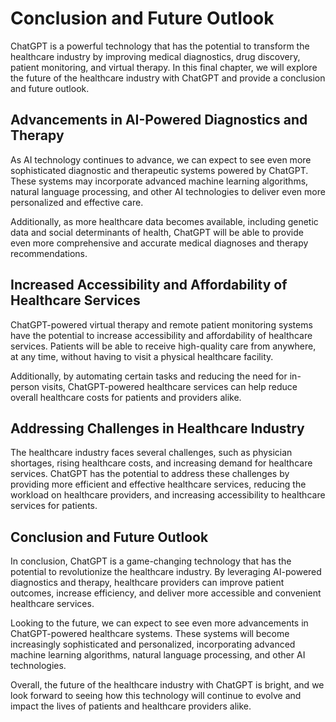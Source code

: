 Conclusion and Future Outlook
====================================================================================

ChatGPT is a powerful technology that has the potential to transform the healthcare industry by improving medical diagnostics, drug discovery, patient monitoring, and virtual therapy. In this final chapter, we will explore the future of the healthcare industry with ChatGPT and provide a conclusion and future outlook.

Advancements in AI-Powered Diagnostics and Therapy
--------------------------------------------------

As AI technology continues to advance, we can expect to see even more sophisticated diagnostic and therapeutic systems powered by ChatGPT. These systems may incorporate advanced machine learning algorithms, natural language processing, and other AI technologies to deliver even more personalized and effective care.

Additionally, as more healthcare data becomes available, including genetic data and social determinants of health, ChatGPT will be able to provide even more comprehensive and accurate medical diagnoses and therapy recommendations.

Increased Accessibility and Affordability of Healthcare Services
----------------------------------------------------------------

ChatGPT-powered virtual therapy and remote patient monitoring systems have the potential to increase accessibility and affordability of healthcare services. Patients will be able to receive high-quality care from anywhere, at any time, without having to visit a physical healthcare facility.

Additionally, by automating certain tasks and reducing the need for in-person visits, ChatGPT-powered healthcare services can help reduce overall healthcare costs for patients and providers alike.

Addressing Challenges in Healthcare Industry
--------------------------------------------

The healthcare industry faces several challenges, such as physician shortages, rising healthcare costs, and increasing demand for healthcare services. ChatGPT has the potential to address these challenges by providing more efficient and effective healthcare services, reducing the workload on healthcare providers, and increasing accessibility to healthcare services for patients.

Conclusion and Future Outlook
-----------------------------

In conclusion, ChatGPT is a game-changing technology that has the potential to revolutionize the healthcare industry. By leveraging AI-powered diagnostics and therapy, healthcare providers can improve patient outcomes, increase efficiency, and deliver more accessible and convenient healthcare services.

Looking to the future, we can expect to see even more advancements in ChatGPT-powered healthcare systems. These systems will become increasingly sophisticated and personalized, incorporating advanced machine learning algorithms, natural language processing, and other AI technologies.

Overall, the future of the healthcare industry with ChatGPT is bright, and we look forward to seeing how this technology will continue to evolve and impact the lives of patients and healthcare providers alike.
